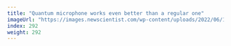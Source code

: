 ```yaml
---
title: "Quantum microphone works even better than a regular one"
imageUrl: "https://images.newscientist.com/wp-content/uploads/2022/06/17164319/SEI_110193589.jpg?width=600"
index: 292
weight: 292
---
```

